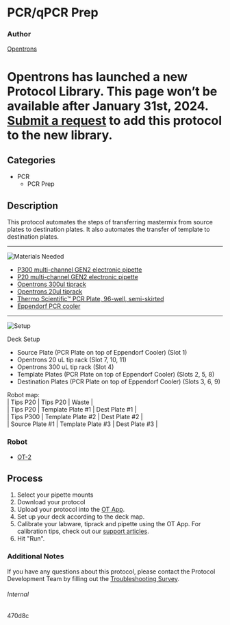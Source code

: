 # PCR/qPCR Prep

### Author
[Opentrons](https://opentrons.com/)


# Opentrons has launched a new Protocol Library. This page won’t be available after January 31st, 2024. [Submit a request](https://docs.google.com/forms/d/e/1FAIpQLSdYYp9QCKow4nn0KlCVsMS3HX0eJ0N9O7-erajKvcpT0lWbSg/viewform) to add this protocol to the new library.

## Categories
* PCR
	* PCR Prep

## Description
This protocol automates the steps of transferring mastermix from source plates to destination plates. It also automates the transfer of template to destination plates.

---
![Materials Needed](https://s3.amazonaws.com/opentrons-protocol-library-website/custom-README-images/001-General+Headings/materials.png)

* [P300 multi-channel GEN2 electronic pipette](https://shop.opentrons.com/collections/ot-2-robot/products/8-channel-electronic-pipette?variant=5984202489885)
* [P20 multi-channel GEN2 electronic pipette](https://shop.opentrons.com/collections/ot-2-pipettes/products/single-channel-electronic-pipette)
* [Opentrons 300ul tiprack](https://shop.opentrons.com/collections/opentrons-tips/products/opentrons-300ul-tips)
* [Opentrons 20ul tiprack](https://shop.opentrons.com/collections/opentrons-tips/products/opentrons-10ul-tips)
* [Thermo Scientific™ PCR Plate, 96-well, semi-skirted](https://www.fishersci.com/shop/products/thermo-scientific-96-well-semi-skirted-plates-flat-deck/ab1400l)
* [Eppendorf PCR cooler](https://www.daigger.com/eppendorf-pcr-coolers-14616-group?gclid=CjwKCAiAz4b_BRBbEiwA5XlVVkYoJn1xfnsYoEzsrHijqNP-YRCcVBJtWxD9-ENFfB_Pc9RZJUaXYRoCWjQQAvD_BwE)

---
![Setup](https://s3.amazonaws.com/opentrons-protocol-library-website/custom-README-images/001-General+Headings/Setup.png)

Deck Setup
* Source Plate (PCR Plate on top of Eppendorf Cooler) (Slot 1)
* Opentrons 20 uL tip rack (Slot 7, 10, 11)
* Opentrons 300 uL tip rack (Slot 4)
* Template Plates (PCR Plate on top of Eppendorf Cooler) (Slots 2, 5, 8)
* Destination Plates (PCR Plate on top of Eppendorf Cooler) (Slots 3, 6, 9)

Robot map:  
| Tips P20 | Tips P20 | Waste |  
| Tips P20 | Template Plate #1 | Dest Plate #1 |  
| Tips P300 | Template Plate #2 | Dest Plate #2 |  
| Source Plate #1 | Template Plate #3 | Dest Plate #3 |  


### Robot
* [OT-2](https://opentrons.com/ot-2)

## Process
1. Select your pipette mounts
2. Download your protocol
3. Upload your protocol into the [OT App](https://opentrons.com/ot-app).
4. Set up your deck according to the deck map.
5. Calibrate your labware, tiprack and pipette using the OT App. For calibration tips, check out our [support articles](https://support.opentrons.com/en/collections/1559720-guide-for-getting-started-with-the-ot-2).
6. Hit "Run".

### Additional Notes
If you have any questions about this protocol, please contact the Protocol Development Team by filling out the [Troubleshooting Survey](https://protocol-troubleshooting.paperform.co/).

###### Internal
470d8c